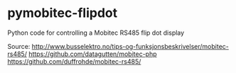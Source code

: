 # pymobitec-flipdot
Python code for controlling a Mobitec RS485 flip dot display

Source:
http://www.busselektro.no/tips-og-funksjonsbeskrivelser/mobitec-rs485/
https://github.com/datagutten/mobitec-php
https://github.com/duffrohde/mobitec-rs485/